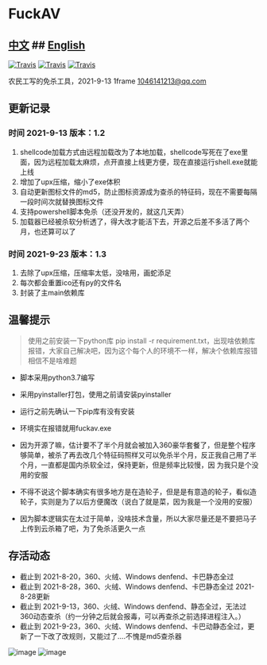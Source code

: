 # FuckAV
## [中文](https://github.com/iframepm/FuckAV/main/README.md) ## [English](https://github.com/iframepm/FuckAV/blob/main/English_readme.md)

[![Travis](https://img.shields.io/badge/%E7%89%88%E6%9C%AC-1.2-red)](1)  [![Travis](https://img.shields.io/badge/Time-9--13-brightgreen)](1)  [![Travis](https://img.shields.io/badge/python-3.6-brightgreen)](1)

农民工写的免杀工具，2021-9-13
 1frame  1046141213@qq.com
## 更新记录
### 时间 2021-9-13 版本：1.2
1. shellcode加载方式由远程加载改为了本地加载，shellcode写死在了exe里面，因为远程加载太麻烦，点开直接上线更方便，现在直接运行shell.exe就能上线
2. 增加了upx压缩，缩小了exe体积
3. 自动更新图标文件的md5，防止图标资源成为查杀的特征码，现在不需要每隔一段时间次就替换图标文件
4. 支持powershell脚本免杀（还没开发的，就这几天弄）
5. 加载器已经被杀软分析透了，得大改才能活下去，开源之后差不多活了两个月，也还算可以了
### 时间 2021-9-23 版本：1.3
1. 去除了upx压缩，压缩率太低，没啥用，画蛇添足
2. 每次都会重置ico还有py的文件名
3. 封装了主main依赖库
##  温馨提示
> 使用之前安装一下python库 pip install -r requirement.txt，出现啥依赖库报错，大家自己解决吧，因为这个每个人的环境不一样，解决个依赖库报错相信不是啥难题

- 脚本采用python3.7编写

- 采用pyinstaller打包，使用之前请安装pyinstaller

- 运行之前先确认一下pip库有没有安装

- 环境实在报错就用fuckav.exe

- 因为开源了嘛，估计要不了半个月就会被加入360豪华套餐了，但是整个程序够简单，被杀了再去改几个特征码照样又可以免杀半个月，反正我自己用了半个月，一直都是国内杀软全过，保持更新，但是频率比较慢，因      为我只是个没用的安服

- 不得不说这个脚本确实有很多地方是在造轮子，但是是有意造的轮子，看似造轮子，实则是为了以后方便魔改（说白了就是菜，因为我是一个没用的安服）

- 因为脚本逻辑实在太过于简单，没啥技术含量，所以大家尽量还是不要把马子上传到云杀箱了吧，为了免杀活更久一点
## 存活动态
- 截止到 2021-8-20，360、火绒、Windows denfend、卡巴静态全过
- 截止到 2021-8-28，360、火绒、Windows denfend、卡巴静态全过  2021-8-28更新
- 截止到 2021-9-13，360、火绒、Windows denfend、静态全过，无法过360动态查杀（约一分钟之后就会报毒，可以再查杀之前选择进程注入。）
- 截止到 2021-9-23，360、火绒、Windows denfend、卡巴动静态全过，更新了一下改了改规则，又能过了....不愧是md5查杀器

![image](https://z3.ax1x.com/2021/08/20/fO7itK.jpg)
![image](https://z3.ax1x.com/2021/08/20/fOqMA1.png)
